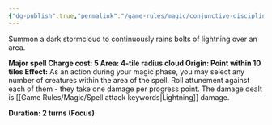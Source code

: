 ```yaml
---
{"dg-publish":true,"permalink":"/game-rules/magic/conjunctive-disciplines/lightning-spells/raging-tempest/"}
---
```


Summon a dark stormcloud to continuously rains bolts of lightning over an area.

**Major spell
Charge cost: 5
Area: 4-tile radius cloud
Origin: Point within 10 tiles
Effect:** As an action during your magic phase, you may select any number of creatures within the area of the spell. Roll attunement against each of them - they take one damage per progress point. The damage dealt is [[Game Rules/Magic/Spell attack keywords\|Lightning]] damage.

**Duration: 2 turns (Focus)**